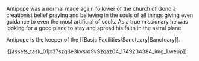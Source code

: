 Antipope was a normal made again follower of the church of Gond a creationist belief praying and believing in the souls of all things giving even guidance to even the most artificial of souls. As a true missionary he was looking for a good place to stay and spread his faith in the astral plane. 

Antipope is the keeper of the [[Basic Facilities/Sanctuary|Sanctuary]].

![[assets_task_01jx37szq3e3kvsrd9v9zqaz04_1749234384_img_1.webp]]